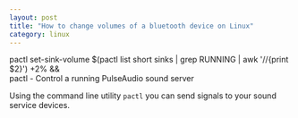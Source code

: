 ```yaml
---
layout: post
title: "How to change volumes of a bluetooth device on Linux"
category: linux
---
```


pactl set-sink-volume $(pactl list short sinks | grep RUNNING | awk '//{print $2}') +2% &&\
pactl - Control a running PulseAudio sound server

Using the command line utility `pactl` you can send signals to your sound service devices.
